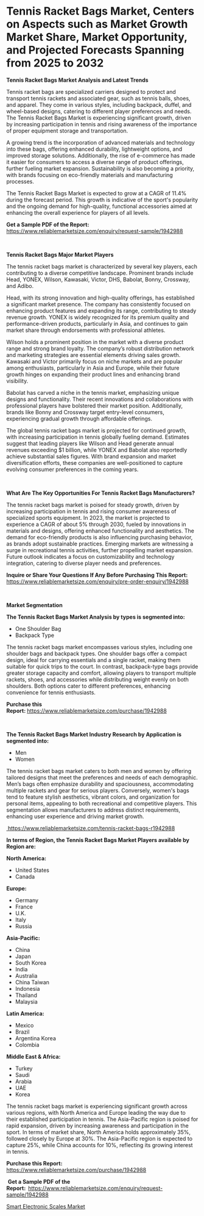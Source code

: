 <p><h1>Tennis Racket Bags Market, Centers on Aspects such as Market Growth Market Share, Market Opportunity, and Projected Forecasts Spanning from 2025 to 2032</h1></p><p><strong>Tennis Racket Bags Market Analysis and Latest Trends</strong></p>
<p><p>Tennis racket bags are specialized carriers designed to protect and transport tennis rackets and associated gear, such as tennis balls, shoes, and apparel. They come in various styles, including backpack, duffel, and wheel-based designs, catering to different player preferences and needs. The Tennis Racket Bags Market is experiencing significant growth, driven by increasing participation in tennis and rising awareness of the importance of proper equipment storage and transportation.</p><p>A growing trend is the incorporation of advanced materials and technology into these bags, offering enhanced durability, lightweight options, and improved storage solutions. Additionally, the rise of e-commerce has made it easier for consumers to access a diverse range of product offerings, further fueling market expansion. Sustainability is also becoming a priority, with brands focusing on eco-friendly materials and manufacturing processes.</p><p>The Tennis Racket Bags Market is expected to grow at a CAGR of 11.4% during the forecast period. This growth is indicative of the sport's popularity and the ongoing demand for high-quality, functional accessories aimed at enhancing the overall experience for players of all levels.</p></p>
<p><strong>Get a Sample PDF of the Report:&nbsp;</strong> <a href="https://www.reliablemarketsize.com/enquiry/request-sample/1942988?utm_campaign=2996&utm_medium=2&utm_source=Github&utm_content=ia&utm_term=05042025&utm_id=tennis-racket-bags">https://www.reliablemarketsize.com/enquiry/request-sample/1942988</a></p>
<p>&nbsp;</p>
<p><strong>Tennis Racket Bags Major Market Players</strong></p>
<p><p>The tennis racket bags market is characterized by several key players, each contributing to a diverse competitive landscape. Prominent brands include Head, YONEX, Wilson, Kawasaki, Victor, DHS, Babolat, Bonny, Crossway, and Adibo. </p><p>Head, with its strong innovation and high-quality offerings, has established a significant market presence. The company has consistently focused on enhancing product features and expanding its range, contributing to steady revenue growth. YONEX is widely recognized for its premium quality and performance-driven products, particularly in Asia, and continues to gain market share through endorsements with professional athletes.</p><p>Wilson holds a prominent position in the market with a diverse product range and strong brand loyalty. The company’s robust distribution network and marketing strategies are essential elements driving sales growth. Kawasaki and Victor primarily focus on niche markets and are popular among enthusiasts, particularly in Asia and Europe, while their future growth hinges on expanding their product lines and enhancing brand visibility.</p><p>Babolat has carved a niche in the tennis market, emphasizing unique designs and functionality. Their recent innovations and collaborations with professional players have bolstered their market position. Additionally, brands like Bonny and Crossway target entry-level consumers, experiencing gradual growth through affordable offerings.</p><p>The global tennis racket bags market is projected for continued growth, with increasing participation in tennis globally fueling demand. Estimates suggest that leading players like Wilson and Head generate annual revenues exceeding $1 billion, while YONEX and Babolat also reportedly achieve substantial sales figures. With brand expansion and market diversification efforts, these companies are well-positioned to capture evolving consumer preferences in the coming years.</p></p>
<p>&nbsp;</p>
<p><strong>What Are The Key Opportunities For Tennis Racket Bags Manufacturers?</strong></p>
<p><p>The tennis racket bags market is poised for steady growth, driven by increasing participation in tennis and rising consumer awareness of specialized sports equipment. In 2023, the market is projected to experience a CAGR of about 5% through 2030, fueled by innovations in materials and designs, offering enhanced functionality and aesthetics. The demand for eco-friendly products is also influencing purchasing behavior, as brands adopt sustainable practices. Emerging markets are witnessing a surge in recreational tennis activities, further propelling market expansion. Future outlook indicates a focus on customizability and technology integration, catering to diverse player needs and preferences.</p></p>
<p><strong>Inquire or Share Your Questions If Any Before Purchasing This Report:</strong> <a href="https://www.reliablemarketsize.com/enquiry/pre-order-enquiry/1942988?utm_campaign=2996&utm_medium=2&utm_source=Github&utm_content=ia&utm_term=05042025&utm_id=tennis-racket-bags">https://www.reliablemarketsize.com/enquiry/pre-order-enquiry/1942988</a></p>
<p>&nbsp;</p>
<p><strong>Market Segmentation</strong></p>
<p><strong>The Tennis Racket Bags Market Analysis by types is segmented into:</strong></p>
<p><ul><li>One Shoulder Bag</li><li>Backpack Type</li></ul></p>
<p><p>The tennis racket bags market encompasses various styles, including one shoulder bags and backpack types. One shoulder bags offer a compact design, ideal for carrying essentials and a single racket, making them suitable for quick trips to the court. In contrast, backpack-type bags provide greater storage capacity and comfort, allowing players to transport multiple rackets, shoes, and accessories while distributing weight evenly on both shoulders. Both options cater to different preferences, enhancing convenience for tennis enthusiasts.</p></p>
<p><strong>Purchase this Report:&nbsp;</strong><a href="https://www.reliablemarketsize.com/purchase/1942988?utm_campaign=2996&utm_medium=2&utm_source=Github&utm_content=ia&utm_term=05042025&utm_id=tennis-racket-bags">https://www.reliablemarketsize.com/purchase/1942988</a></p>
<p>&nbsp;</p>
<p><strong>The Tennis Racket Bags Market Industry Research by Application is segmented into:</strong></p>
<p><ul><li>Men</li><li>Women</li></ul></p>
<p><p>The tennis racket bags market caters to both men and women by offering tailored designs that meet the preferences and needs of each demographic. Men’s bags often emphasize durability and spaciousness, accommodating multiple rackets and gear for serious players. Conversely, women's bags tend to feature stylish aesthetics, vibrant colors, and organization for personal items, appealing to both recreational and competitive players. This segmentation allows manufacturers to address distinct requirements, enhancing user experience and driving market growth.</p></p>
<p><a href="https://www.reliablemarketsize.com/tennis-racket-bags-r1942988?utm_campaign=2996&utm_medium=2&utm_source=Github&utm_content=ia&utm_term=05042025&utm_id=tennis-racket-bags">&nbsp;https://www.reliablemarketsize.com/tennis-racket-bags-r1942988</a></p>
<p><strong>In terms of Region, the Tennis Racket Bags Market Players available by Region are:</strong></p>
<p>
    <p> <strong> North America: </strong>
        <ul>
            <li>United States</li>
            <li>Canada</li>
        </ul>
        </p> 
    <p> <strong> Europe: </strong>
        <ul>
            <li>Germany</li>
            <li>France</li>
            <li>U.K.</li>
            <li>Italy</li>
            <li>Russia</li>
        </ul>
        </p> 
    <p> <strong> Asia-Pacific: </strong>
        <ul>
            <li>China</li>
            <li>Japan</li>
            <li>South Korea</li>
            <li>India</li>
            <li>Australia</li>
            <li>China Taiwan</li>
            <li>Indonesia</li>
            <li>Thailand</li>
            <li>Malaysia</li>
        </ul>
        </p> 
    <p> <strong> Latin America: </strong>
        <ul>
            <li>Mexico</li>
            <li>Brazil</li>
            <li>Argentina Korea</li>
            <li>Colombia</li>
        </ul>
        </p> 
    <p> <strong> Middle East & Africa: </strong>
        <ul>
            <li>Turkey</li>
            <li>Saudi</li>
            <li>Arabia</li>
            <li>UAE</li>
            <li>Korea</li>
        </ul>
    </p>
    </p>
<p><p>The tennis racket bags market is experiencing significant growth across various regions, with North America and Europe leading the way due to their established participation in tennis. The Asia-Pacific region is poised for rapid expansion, driven by increasing awareness and participation in the sport. In terms of market share, North America holds approximately 35%, followed closely by Europe at 30%. The Asia-Pacific region is expected to capture 25%, while China accounts for 10%, reflecting its growing interest in tennis.</p></p>
<p><strong>Purchase this Report: </strong><a href="https://www.reliablemarketsize.com/purchase/1942988?utm_campaign=2996&utm_medium=2&utm_source=Github&utm_content=ia&utm_term=05042025&utm_id=tennis-racket-bags">https://www.reliablemarketsize.com/purchase/1942988</a></p>
<p>&nbsp;<strong>Get a Sample PDF of the Report:&nbsp;&nbsp;</strong><a href="https://www.reliablemarketsize.com/enquiry/request-sample/1942988?utm_campaign=2996&utm_medium=2&utm_source=Github&utm_content=ia&utm_term=05042025&utm_id=tennis-racket-bags">https://www.reliablemarketsize.com/enquiry/request-sample/1942988</a></p>
<p><strong></strong></p>
<p><p><a href="https://github.com/djarixneoza/Market-Research-Report-List-1/blob/main/smart-electronic-scales-market.md?utm_campaign=2996&utm_medium=2&utm_source=Github&utm_content=ia&utm_term=05042025&utm_id=tennis-racket-bags">Smart Electronic Scales Market</a></p></p>